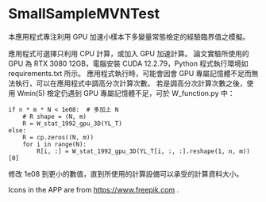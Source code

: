 # SmallSampleMVNTest

本應用程式專注利用 GPU 加速小樣本下多變量常態檢定的經驗臨界值之模擬。

應用程式可選擇只利用 CPU 計算，或加入 GPU 加速計算。
論文實驗所使用的 GPU 為 RTX 3080 12GB，電腦安裝 CUDA 12.2.79，Python 程式執行環境如 requirements.txt 所示。
應用程式執行時，可能會因會 GPU 專屬記憶體不足而無法執行，可以在應用程式中調高分次計算次數。
若是調高分次計算次數之後，使用 Wmin(5) 檢定仍遇到 GPU 專屬記憶體不足，可於 W_function.py 中：


    if n * m * N < 1e08:  # 多加上 N
        # R shape = (N, m)
        R = W_stat_1992_gpu_3D(YL_T)
    else:
        R = cp.zeros((N, m))
        for i in range(N):
            R[i, :] = W_stat_1992_gpu_3D(YL_T[i, :, :].reshape(1, n, m))[0]

  
修改 1e08 到更小的數值，直到所使用的計算設備可以承受的計算資料大小。




Icons in the APP are from https://www.freepik.com .


